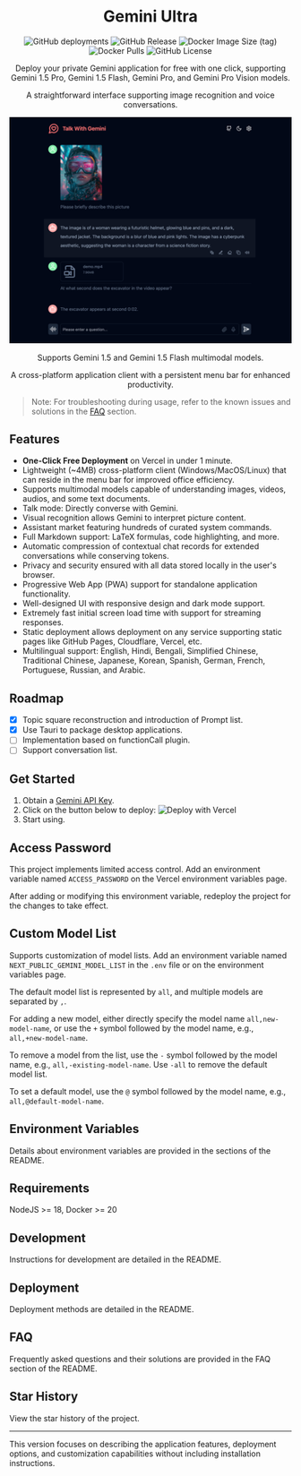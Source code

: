 
<div align="center">
<h1 align="center">Gemini Ultra</h1>

![GitHub deployments](https://img.shields.io/github/deployments/Amery2010/TalkWithGemini/Production)
![GitHub Release](https://img.shields.io/github/v/release/Amery2010/TalkWithGemini)
![Docker Image Size (tag)](https://img.shields.io/docker/image-size/xiangfa/talk-with-gemini/latest)
![Docker Pulls](https://img.shields.io/docker/pulls/xiangfa/talk-with-gemini)
![GitHub License](https://img.shields.io/github/license/Amery2010/TalkWithGemini)

Deploy your private Gemini application for free with one click, supporting Gemini 1.5 Pro, Gemini 1.5 Flash, Gemini Pro, and Gemini Pro Vision models.



[web-url]: https://gemini-ultra-iota.vercel.app/



A straightforward interface supporting image recognition and voice conversations.



![Gemini 1.5 Flash](./public/screenshots/pc-screenshot-1.png)

Supports Gemini 1.5 and Gemini 1.5 Flash multimodal models.

A cross-platform application client with a persistent menu bar for enhanced productivity.



</div>

> Note: For troubleshooting during usage, refer to the known issues and solutions in the [FAQ](#FAQ) section.



## Features

- **One-Click Free Deployment** on Vercel in under 1 minute.
- Lightweight (~4MB) cross-platform client (Windows/MacOS/Linux) that can reside in the menu bar for improved office efficiency.
- Supports multimodal models capable of understanding images, videos, audios, and some text documents.
- Talk mode: Directly converse with Gemini.
- Visual recognition allows Gemini to interpret picture content.
- Assistant market featuring hundreds of curated system commands.
- Full Markdown support: LaTeX formulas, code highlighting, and more.
- Automatic compression of contextual chat records for extended conversations while conserving tokens.
- Privacy and security ensured with all data stored locally in the user's browser.
- Progressive Web App (PWA) support for standalone application functionality.
- Well-designed UI with responsive design and dark mode support.
- Extremely fast initial screen load time with support for streaming responses.
- Static deployment allows deployment on any service supporting static pages like GitHub Pages, Cloudflare, Vercel, etc.
- Multilingual support: English, Hindi, Bengali, Simplified Chinese, Traditional Chinese, Japanese, Korean, Spanish, German, French, Portuguese, Russian, and Arabic.

## Roadmap

- [x] Topic square reconstruction and introduction of Prompt list.
- [x] Use Tauri to package desktop applications.
- [ ] Implementation based on functionCall plugin.
- [ ] Support conversation list.

## Get Started

1. Obtain a [Gemini API Key](https://aistudio.google.com/app/apikey).
2. Click on the button below to deploy:
   ![Deploy with Vercel](https://vercel.com/button)
3. Start using.

## Access Password

This project implements limited access control. Add an environment variable named `ACCESS_PASSWORD` on the Vercel environment variables page.

After adding or modifying this environment variable, redeploy the project for the changes to take effect.

## Custom Model List

Supports customization of model lists. Add an environment variable named `NEXT_PUBLIC_GEMINI_MODEL_LIST` in the `.env` file or on the environment variables page.

The default model list is represented by `all`, and multiple models are separated by `,`.

For adding a new model, either directly specify the model name `all,new-model-name`, or use the `+` symbol followed by the model name, e.g., `all,+new-model-name`.

To remove a model from the list, use the `-` symbol followed by the model name, e.g., `all,-existing-model-name`. Use `-all` to remove the default model list.

To set a default model, use the `@` symbol followed by the model name, e.g., `all,@default-model-name`.

## Environment Variables

Details about environment variables are provided in the sections of the README.

## Requirements

NodeJS >= 18, Docker >= 20

## Development

Instructions for development are detailed in the README.

## Deployment

Deployment methods are detailed in the README.

## FAQ

Frequently asked questions and their solutions are provided in the FAQ section of the README.

## Star History

View the star history of the project.

---

This version focuses on describing the application features, deployment options, and customization capabilities without including installation instructions.
